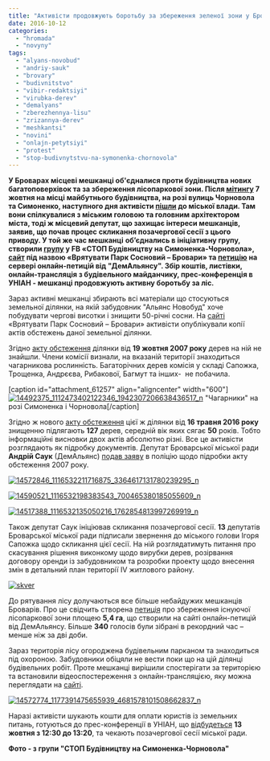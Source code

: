 ```yaml
---
title: "Активісти продовжують боротьбу за збереження зеленої зони у Броварах"
date: 2016-10-12
categories: 
  - "hromada"
  - "novyny"
tags: 
  - "alyans-novobud"
  - "andriy-sauk"
  - "brovary"
  - "budivnitstvo"
  - "vibir-redaktsiyi"
  - "virubka-derev"
  - "demalyans"
  - "zberezhennya-lisu"
  - "zrizannya-derev"
  - "meshkantsi"
  - "novini"
  - "onlajn-petytsiyi"
  - "protest"
  - "stop-budivnytstvu-na-symonenka-chornovola"
---
```


**У Броварах місцеві мешканці об'єдналися проти будівництва нових багатоповерхівок та за збереження лісопаркової зони. Після [мітингу](https://mpz.brovary.org/brovarchany-protestuyut-proty-budivnytstva-na-symonenka-chornovola-znesly-ogorozhu-foto/) 7 жовтня на місці майбутнього будівництва, на розі вулиць Чорновола та Симоненко, наступного дня активісти [пішли](https://mpz.brovary.org/pislya-mityngu-aktyvisty-prodovzhyly-dialog-z-alyans-novobud-v-miskradi/) до міської влади. Там вони спілкувалися з міським головою та головним архітектором міста, тоді ж місцевий депутат, що захищає інтереси мешканців, заявив, що почав процес скликання позачергової сесії з цього приводу. У той же час мешканці** **об’єднались в ініціативну групу, створили [групу](https://www.facebook.com/groups/354018628272525/?fref=ts) у FB «СТОП Будівництву на Симоненка-Чорновола», [сайт](http://save.brovary.org/) під назвою «Врятувати Парк Сосновий – Бровари» та [петицію](http://petition.brovary.org/2115-Vryatuvati-park-IV-zhitlovogo-rajonu-mista-Brovari) на сервері онлайн-петицій від "ДемАльянсу". Збір коштів, листівки, онлайн-трансляція з будівельного майданчику, прес-конференція в УНІАН - мешканці продовжують активну боротьбу за ліс.**

Зараз активні мешканці збирають всі матеріали що стосуються земельної ділянки, на якій забудовник "Альянс Новобуд" хоче побудувати чергові висотки і знищити 50-річні сосни. На [сайті](http://save.brovary.org/) «Врятувати Парк Сосновий – Бровари» активісти опублікували копії актів обстежень даної земельної ділянки.

Згідно [акту обстеження](http://save.brovary.org/akt-obstezhennya-dilyanky-2007-rik-derev-ne-znajshly/) ділянки від **19 жовтня 2007 року** дерев на ній не знайшли. Члени комісії визнали, на вказаній території знаходиться чагарникова рослинність. Багаторічних дерев комісія у складі Сапожка, Трощенка, Андрєєва, Рибакової, Багмут та інших-  не побачила.

\[caption id="attachment\_61257" align="aligncenter" width="600"\][![14492375_1112473402122346_1942307206638436517_n](https://mpz.brovary.org/wp-content/uploads/2016/10/14492375_1112473402122346_1942307206638436517_n.jpg)](https://mpz.brovary.org/wp-content/uploads/2016/10/14492375_1112473402122346_1942307206638436517_n.jpg) "Чагарники" на розі Симоненка і Чорновола\[/caption\]

Згідно ж нового [акту обстеження](http://save.brovary.org/akt-obstezhennya-zelenyh-nasadzhen-vid-16-05-2016/) цієї ж ділянки від **16 травня 2016 року** знищенню підлягають **127** дерев, середній вік яких сягає **50** років. Тобто інформаційні висновки двох актів абсолютно різні. Все це активісти розглядають як підробку документів. Депутат Броварської міської ради **Андрій Саук** (ДемАльянс) [подав заяву](https://www.facebook.com/groups/354018628272525/permalink/356550714685983/) в поліцію щодо підробки акту обстеження 2007 року.

[![14572846_1116532211716875_3364617131780239295_n](https://mpz.brovary.org/wp-content/uploads/2016/10/14572846_1116532211716875_3364617131780239295_n.jpg)](https://mpz.brovary.org/wp-content/uploads/2016/10/14572846_1116532211716875_3364617131780239295_n.jpg)

[![14590521_1116532198383543_700465380185055609_n](https://mpz.brovary.org/wp-content/uploads/2016/10/14590521_1116532198383543_700465380185055609_n.jpg)](https://mpz.brovary.org/wp-content/uploads/2016/10/14590521_1116532198383543_700465380185055609_n.jpg)

[![14517388_1116532135050216_1762854813997269919_n](https://mpz.brovary.org/wp-content/uploads/2016/10/14517388_1116532135050216_1762854813997269919_n.jpg)](https://mpz.brovary.org/wp-content/uploads/2016/10/14517388_1116532135050216_1762854813997269919_n.jpg)

Також депутат Саук ініціював скликання позачергової сесії. **13** депутатів Броварської міської ради підписали звернення до міського голови Ігоря Сапожка щодо скликання цієї сесії. На ній розглядатимуть питання про скасування рішення виконкому щодо вирубки дерев, розірвання договору оренди із забудовником та розробки проекту щодо внесення змін в детальний план території IV житлового району.

[![skver](https://mpz.brovary.org/wp-content/uploads/2016/10/skver.png)](https://mpz.brovary.org/wp-content/uploads/2016/10/skver.png)

До рятування лісу долучаються все більше небайдужих мешканців Броварів. Про це свідчить створена [петиція](http://petition.brovary.org/2115-Vryatuvati-park-IV-zhitlovogo-rajonu-mista-Brovari) про збереження існуючої лісопаркової зони площею **5,4 га**, що створили на сайті онлайн-петицій від ДемАльянсу. Більше **340** голосів були зібрані в рекордний час – менше ніж за дві доби.

Зараз територія лісу огороджена будівельним парканом та знаходиться під охороною. Забудовники обіцяли не вести поки що на цій ділянці будівельних робіт. Проте мешканці вирішили спостерігати за територією та встановили відеоспостереження з онлайн-трансляцією, яку можна переглядати на [сайті](http://save.brovary.org/).

[![14572774_1177391475655939_4681578101508662837_n](https://mpz.brovary.org/wp-content/uploads/2016/10/14572774_1177391475655939_4681578101508662837_n.jpg)](https://mpz.brovary.org/wp-content/uploads/2016/10/14572774_1177391475655939_4681578101508662837_n.jpg)

Наразі активісти шукають кошти для оплати юристів із земельних питань, готуються до прес-конференції в УНІАН, що [відбудеться](https://www.facebook.com/groups/354018628272525/permalink/356318448042543/) **13 жовтня з 12:30 до 13:20**, та чекають позачергової сесії міської ради.

**Фото - з групи "СТОП Будівництву на Симоненка-Чорновола"**
